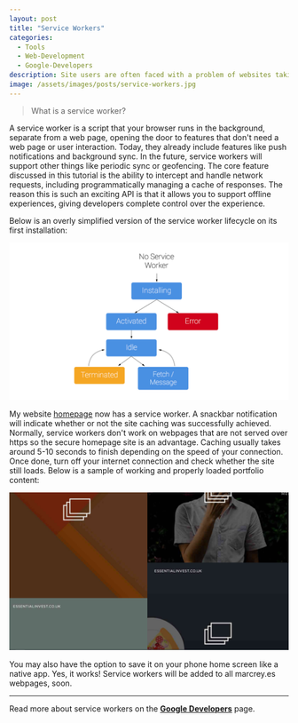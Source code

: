 ```yaml
---
layout: post
title: "Service Workers"
categories:
  - Tools
  - Web-Development
  - Google-Developers
description: Site users are often faced with a problem of websites taking too much time to load in high latency and low bandwidth internet. With a Service Worker, you can now cache your whole website and load it even without internet. Web applications like Progressive Web Apps (PWA) utilize this technology to make a web app's contents work offline. Read my blog on how to build one.
image: /assets/images/posts/service-workers.jpg
---
```


> What is a service worker?

A service worker is a script that your browser runs in the background, separate from a web page, opening the door to features that don't need a web page or user interaction. Today, they already include features like push notifications and background sync. In the future, service workers will support other things like periodic sync or geofencing. The core feature discussed in this tutorial is the ability to intercept and handle network requests, including programmatically managing a cache of responses. The reason this is such an exciting API is that it allows you to support offline experiences, giving developers complete control over the experience.

Below is an overly simplified version of the service worker lifecycle on its first installation: 

![Service Worker Lifecycle](/assets/images/posts/body/sw-lifecycle-thumbnail.jpg "Service Worker Lifecycle")

My website [homepage](https://www.marcrey.es) now has a service worker. A snackbar notification will indicate whether or not the site caching was successfully achieved. Normally, service workers don't work on webpages that are not served over https so the secure homepage site is an advantage. Caching usually takes around 5-10 seconds to finish depending on the speed of your connection. Once done, turn off your internet connection and check whether the site still loads. Below is a sample of working and properly loaded portfolio content: 

![Sample Service Worker Lifecycle](/assets/images/posts/body/sw-working-thumbnail.jpg "Sample Service Worker Lifecycle")

You may also have the option to save it on your phone home screen like a native app. Yes, it works! Service workers will be added to all marcrey.es webpages, soon. 

---

Read more about service workers on the **[Google Developers](https://developers.google.com/web/fundamentals/getting-started/primers/)** page.